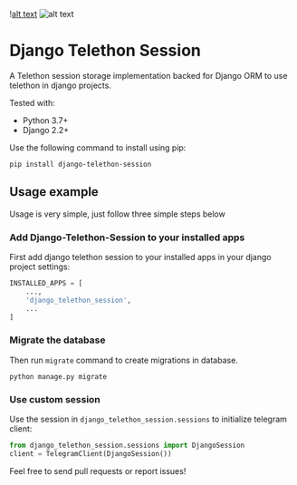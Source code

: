 \![alt text][pypi_version] ![alt text][licence_version]

# Django Telethon Session

A Telethon session storage implementation backed for Django ORM to use telethon in django projects.

Tested with:
* Python 3.7+
* Django 2.2+

Use the following command to install using pip:
```
pip install django-telethon-session
```

## Usage example
Usage is very simple, just follow three simple steps below
### Add Django-Telethon-Session to your installed apps
First add django telethon session to your installed apps in your django project settings:

```python
INSTALLED_APPS = [
    ...,
    'django_telethon_session',
    ...
]
```

### Migrate the database
Then run `migrate` command to create migrations in database.

```shell script
python manage.py migrate
```

### Use custom session
Use the session in `django_telethon_session.sessions` to initialize telegram client:
```python
from django_telethon_session.sessions import DjangoSession
client = TelegramClient(DjangoSession())
```

Feel free to send pull requests or report issues!

[pypi_version]: https://img.shields.io/pypi/v/pykson.svg "PYPI version"
[licence_version]: https://img.shields.io/badge/license-MIT%20v2-brightgreen.svg "MIT Licence"
